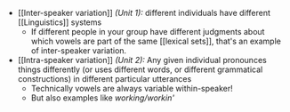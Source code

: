 - [[Inter-speaker variation]] *(Unit 1):* different individuals have different [[Linguistics]] systems
	- If different people in your group have different judgments about which vowels are part of the same [[lexical sets]], that's an example of inter-speaker variation.
- [[Intra-speaker variation]] *(Unit 2):* Any given individual pronounces things differently (or uses different words, or different grammatical constructions) in different particular utterances
	- Technically vowels are always variable within-speaker!
	- But also examples like *working/workin'*
